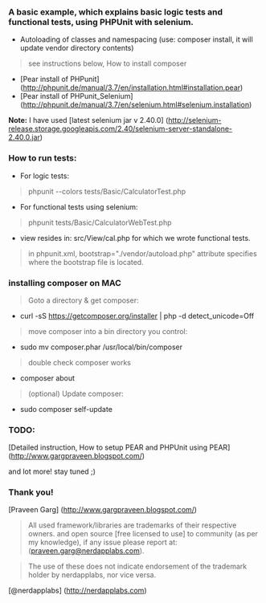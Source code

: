 ### A basic example, which explains basic logic tests and functional tests, using PHPUnit with selenium.

* Autoloading of classes and namespacing (use: composer install, it will update vendor directory contents)

> see instructions below, How to install composer

* [Pear install of PHPunit] (http://phpunit.de/manual/3.7/en/installation.html#installation.pear)
* [Pear install of PHPunit_Selenium] (http://phpunit.de/manual/3.7/en/selenium.html#selenium.installation)

__Note:__ I have used [latest selenium jar v 2.40.0] (http://selenium-release.storage.googleapis.com/2.40/selenium-server-standalone-2.40.0.jar)

### How to run tests:

* For logic tests:

> phpunit --colors tests/Basic/CalculatorTest.php

* For functional tests using selenium:

> phpunit tests/Basic/CalculatorWebTest.php

* view resides in: src/View/cal.php for which we wrote functional tests.

> in phpunit.xml, bootstrap="./vendor/autoload.php" attribute specifies where the bootstrap
> file is located.

### installing composer on MAC

> Goto a directory & get composer:

* curl -sS https://getcomposer.org/installer | php -d detect_unicode=Off

> move composer into a bin directory you control:

* sudo mv composer.phar /usr/local/bin/composer

> double check composer works

* composer about

>(optional) Update composer:

* sudo composer self-update


### TODO:

[Detailed instruction, How to setup PEAR and PHPUnit using PEAR] (http://www.gargpraveen.blogspot.com/)

and lot more! stay tuned ;)

### Thank you!

[Praveen Garg] (http://www.gargpraveen.blogspot.com/)

> All used framework/libraries are trademarks of their respective owners. and open source
> [free licensed to use] to community (as per my knowledge), if any issue please report at:
> (praveen.garg@nerdapplabs.com).

> The use of these does not indicate endorsement of the trademark holder by nerdapplabs,
> nor vice versa.


[@nerdapplabs] (http://nerdapplabs.com)